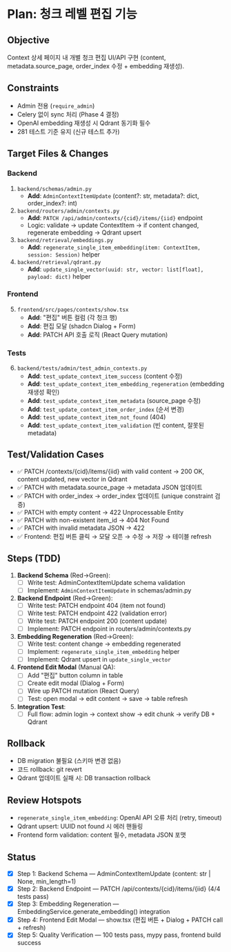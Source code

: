 # Plan: 청크 레벨 편집 기능

## Objective
Context 상세 페이지 내 개별 청크 편집 UI/API 구현 (content, metadata.source_page, order_index 수정 + embedding 재생성).

## Constraints
- Admin 전용 (`require_admin`)
- Celery 없이 sync 처리 (Phase 4 결정)
- OpenAI embedding 재생성 시 Qdrant 동기화 필수
- 281 테스트 기준 유지 (신규 테스트 추가)

## Target Files & Changes

### Backend
1. `backend/schemas/admin.py`
   - **Add**: `AdminContextItemUpdate` (content?: str, metadata?: dict, order_index?: int)
2. `backend/routers/admin/contexts.py`
   - **Add**: `PATCH /api/admin/contexts/{cid}/items/{iid}` endpoint
   - Logic: validate → update ContextItem → if content changed, regenerate embedding → Qdrant upsert
3. `backend/retrieval/embeddings.py`
   - **Add**: `regenerate_single_item_embedding(item: ContextItem, session: Session)` helper
4. `backend/retrieval/qdrant.py`
   - **Add**: `update_single_vector(uuid: str, vector: list[float], payload: dict)` helper

### Frontend
5. `frontend/src/pages/contexts/show.tsx`
   - **Add**: "편집" 버튼 컬럼 (각 청크 행)
   - **Add**: 편집 모달 (shadcn Dialog + Form)
   - **Add**: PATCH API 호출 로직 (React Query mutation)

### Tests
6. `backend/tests/admin/test_admin_contexts.py`
   - **Add**: `test_update_context_item_success` (content 수정)
   - **Add**: `test_update_context_item_embedding_regeneration` (embedding 재생성 확인)
   - **Add**: `test_update_context_item_metadata` (source_page 수정)
   - **Add**: `test_update_context_item_order_index` (순서 변경)
   - **Add**: `test_update_context_item_not_found` (404)
   - **Add**: `test_update_context_item_validation` (빈 content, 잘못된 metadata)

## Test/Validation Cases
- ✅ PATCH /contexts/{cid}/items/{iid} with valid content → 200 OK, content updated, new vector in Qdrant
- ✅ PATCH with metadata.source_page → metadata JSON 업데이트
- ✅ PATCH with order_index → order_index 업데이트 (unique constraint 검증)
- ✅ PATCH with empty content → 422 Unprocessable Entity
- ✅ PATCH with non-existent item_id → 404 Not Found
- ✅ PATCH with invalid metadata JSON → 422
- ✅ Frontend: 편집 버튼 클릭 → 모달 오픈 → 수정 → 저장 → 테이블 refresh

## Steps (TDD)
1. **Backend Schema** (Red→Green):
   - [ ] Write test: AdminContextItemUpdate schema validation
   - [ ] Implement: `AdminContextItemUpdate` in schemas/admin.py
2. **Backend Endpoint** (Red→Green):
   - [ ] Write test: PATCH endpoint 404 (item not found)
   - [ ] Write test: PATCH endpoint 422 (validation error)
   - [ ] Write test: PATCH endpoint 200 (content update)
   - [ ] Implement: PATCH endpoint in routers/admin/contexts.py
3. **Embedding Regeneration** (Red→Green):
   - [ ] Write test: content change → embedding regenerated
   - [ ] Implement: `regenerate_single_item_embedding` helper
   - [ ] Implement: Qdrant upsert in `update_single_vector`
4. **Frontend Edit Modal** (Manual QA):
   - [ ] Add "편집" button column in table
   - [ ] Create edit modal (Dialog + Form)
   - [ ] Wire up PATCH mutation (React Query)
   - [ ] Test: open modal → edit content → save → table refresh
5. **Integration Test**:
   - [ ] Full flow: admin login → context show → edit chunk → verify DB + Qdrant

## Rollback
- DB migration 불필요 (스키마 변경 없음)
- 코드 rollback: git revert
- Qdrant 업데이트 실패 시: DB transaction rollback

## Review Hotspots
- `regenerate_single_item_embedding`: OpenAI API 오류 처리 (retry, timeout)
- Qdrant upsert: UUID not found 시 에러 핸들링
- Frontend form validation: content 필수, metadata JSON 포맷

## Status
- [x] Step 1: Backend Schema — AdminContextItemUpdate (content: str | None, min_length=1)
- [x] Step 2: Backend Endpoint — PATCH /api/contexts/{cid}/items/{iid} (4/4 tests pass)
- [x] Step 3: Embedding Regeneration — EmbeddingService.generate_embedding() integration
- [x] Step 4: Frontend Edit Modal — show.tsx (편집 버튼 + Dialog + PATCH call + refresh)
- [x] Step 5: Quality Verification — 100 tests pass, mypy pass, frontend build success
